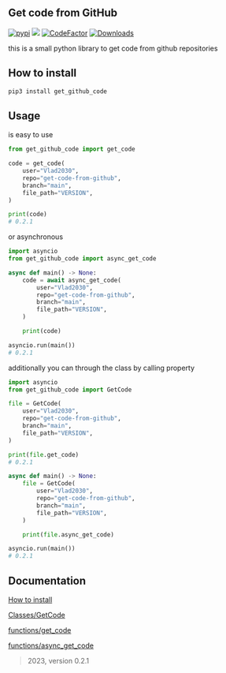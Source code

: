 ## Get code from GitHub
[![pypi](https://img.shields.io/pypi/v/get_github_code)](https://pypi.org/project/get-github-code/)
[![](https://img.shields.io/pypi/pyversions/get_github_code)](https://pypi.org/project/get-github-code/)
[![CodeFactor](https://www.codefactor.io/repository/github/vlad2030/get-code-from-github/badge/main)](https://www.codefactor.io/repository/github/vlad2030/get-code-from-github/overview/main)
[![Downloads](https://static.pepy.tech/badge/get-github-code)](https://pepy.tech/project/get-github-code)

this is a small python library to get code from github repositories

## How to install
```bash
pip3 install get_github_code
```

## Usage
is easy to use

```python
from get_github_code import get_code

code = get_code(
    user="Vlad2030",
    repo="get-code-from-github",
    branch="main",
    file_path="VERSION",
)

print(code)
# 0.2.1
```

or asynchronous

```python
import asyncio
from get_github_code import async_get_code

async def main() -> None:
    code = await async_get_code(
        user="Vlad2030",
        repo="get-code-from-github",
        branch="main",
        file_path="VERSION",
    )

    print(code)

asyncio.run(main())
# 0.2.1
```

additionally you can through the class by calling property

```python
import asyncio
from get_github_code import GetCode

file = GetCode(
    user="Vlad2030",
    repo="get-code-from-github",
    branch="main",
    file_path="VERSION",
)

print(file.get_code)
# 0.2.1

async def main() -> None:
    file = GetCode(
        user="Vlad2030",
        repo="get-code-from-github",
        branch="main",
        file_path="VERSION",
    )

    print(file.async_get_code)

asyncio.run(main())
# 0.2.1
```

## Documentation
[How to install](https://github.com/Vlad2030/get-code-from-github/blob/main/docs/install.md)

[Classes/GetCode](https://github.com/Vlad2030/get-code-from-github/blob/main/docs/classes/GetCode.md)

[functions/get_code](https://github.com/Vlad2030/get-code-from-github/blob/main/docs/functions/get_code.md)

[functions/async_get_code](https://github.com/Vlad2030/get-code-from-github/blob/main/docs/functions/async_get_code.md)


> 2023, version 0.2.1
